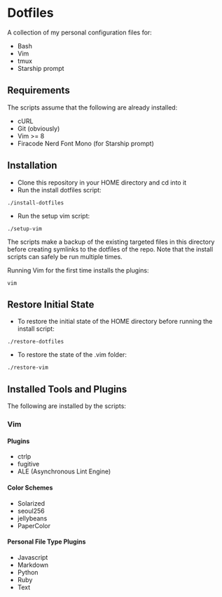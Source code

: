 # Dotfiles

A collection of my personal configuration files for:
- Bash
- Vim
- tmux
- Starship prompt

## Requirements

The scripts assume that the following are already installed:
- cURL
- Git (obviously)
- Vim >= 8
- Firacode Nerd Font Mono (for Starship prompt)

## Installation

- Clone this repository in your HOME directory and cd into it
- Run the install dotfiles script:
```
./install-dotfiles
```
- Run the setup vim script:
```
./setup-vim
```
The scripts make a backup of the existing targeted files in this directory
before creating symlinks to the dotfiles of the repo.
Note that the install scripts can safely be run multiple times.

Running Vim for the first time installs the plugins:
```
vim
```

## Restore Initial State

- To restore the initial state of the HOME directory before running the install
script:
```
./restore-dotfiles
```
- To restore the state of the .vim folder:
```
./restore-vim
```
## Installed Tools and Plugins

The following are installed by the scripts:

### Vim

#### Plugins

- ctrlp
- fugitive
- ALE (Asynchronous Lint Engine)

#### Color Schemes

- Solarized
- seoul256
- jellybeans
- PaperColor

#### Personal File Type Plugins

- Javascript
- Markdown
- Python
- Ruby
- Text

